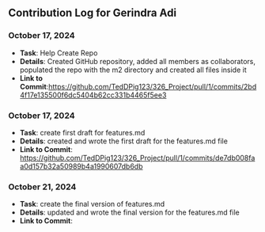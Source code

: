 ## Contribution Log for Gerindra Adi

### October 17, 2024
- **Task**: Help Create Repo
- **Details**: Created GitHub repository, added all members as collaborators, populated the repo with the m2 directory and created all files inside it
- **Link to Commit**:https://github.com/TedDPig123/326_Project/pull/1/commits/2bd4f17e135500f6dc5404b62cc331b4465f5ee3

### October 17, 2024
- **Task**: create first draft for features.md
- **Details**: created and wrote the first draft for the features.md file
- **Link to Commit**: https://github.com/TedDPig123/326_Project/pull/1/commits/de7db008faa0d157b32a50989b4a1990607db6db

### October 21, 2024
- **Task**: create the final version of features.md
- **Details**: updated and wrote the final version for the features.md file
- **Link to Commit**: 
